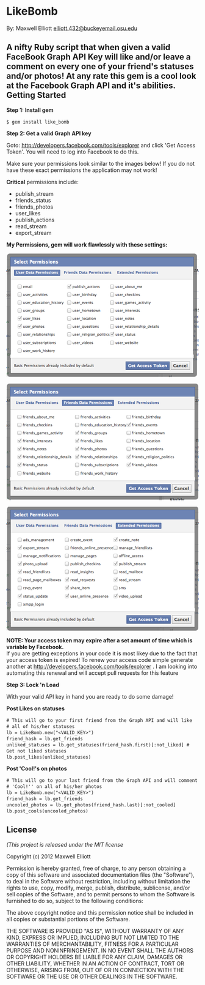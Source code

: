 LikeBomb
========
By: Maxwell Elliott <elliott.432@buckeyemail.osu.edu>

A nifty Ruby script that when given a valid FaceBook Graph API Key
will like and/or leave a comment on every one of 
your friend's statuses and/or photos!  At any rate this gem is a cool
look at the Facebook Graph API and it's abilities.
Getting Started
-----------------
**Step 1: Install gem**

    $ gem install like_bomb
**Step 2: Get a valid Graph API key**

Goto: <http://developers.facebook.com/tools/explorer> and click 'Get Access Token'.
  You will need to log into Facebook to do this.

Make sure your permissions look similar to the images below! If you do not have these
exact permissions the application may not work! 

**Critical** permissions include:

* publish_stream
* friends_status
* friends_photos
* user_likes
* publish_actions
* read_stream
* export_stream

**My Permissions, gem will work flawlessly with these settings:**

![User Data Permissions](one.png "User Data Permissions")

![Friend Data Permissions](two.png "Friend Data Permissions")

![Extended Permissions](three.png "Extended Permissions")


**NOTE:  Your access token may expire after a set amount of time which is variable
by Facebook.**  
If you are getting exceptions in your code it is most likey due to
the fact that your access token is expired!  To renew your access code simple 
generate another at <http://developers.facebook.com/tools/explorer> .  I am looking
into automating this renewal and will accept pull requests for this feature

**Step 3: Lock 'n Load**

With your valid API key in hand you are ready to do some damage!

**Post Likes on statuses**

    # This will go to your first friend from the Graph API and will like
    # all of his/her statuses
    lb = LikeBomb.new("<VALID_KEY>")
    friend_hash = lb.get_friends 
    unliked_statuses = lb.get_statuses(friend_hash.first)[:not_liked] # Get not liked statuses
    lb.post_likes(unliked_statuses)

**Post 'Cool!'s on photos**

    # This will go to your last friend from the Graph API and will comment
    # 'Cool!'' on all of his/her photos
    lb = LikeBomb.new("<VALID_KEY>")
    friend_hash = lb.get_friends 
    uncooled_photos = lb.get_photos(friend_hash.last)[:not_cooled] 
    lb.post_cools(uncooled_photos)

## License

*(This project is released under the MIT license*

Copyright (c) 2012 Maxwell Elliott

Permission is hereby granted, free of charge, to any person obtaining a copy of this software and associated documentation files (the "Software"), to deal in the Software without restriction, including without limitation the rights to use, copy, modify, merge, publish, distribute, sublicense, and/or sell copies of the Software, and to permit persons to whom the Software is furnished to do so, subject to the following conditions:

The above copyright notice and this permission notice shall be included in all copies or substantial portions of the Software.

THE SOFTWARE IS PROVIDED "AS IS", WITHOUT WARRANTY OF ANY KIND, EXPRESS OR IMPLIED, INCLUDING BUT NOT LIMITED TO THE WARRANTIES OF MERCHANTABILITY, FITNESS FOR A PARTICULAR PURPOSE AND NONINFRINGEMENT. IN NO EVENT SHALL THE AUTHORS OR COPYRIGHT HOLDERS BE LIABLE FOR ANY CLAIM, DAMAGES OR OTHER LIABILITY, WHETHER IN AN ACTION OF CONTRACT, TORT OR OTHERWISE, ARISING FROM, OUT OF OR IN CONNECTION WITH THE SOFTWARE OR THE USE OR OTHER DEALINGS IN THE SOFTWARE.
